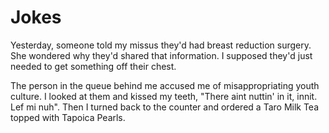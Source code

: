 # Jokes

Yesterday, someone told my missus they'd had breast reduction surgery. She wondered why they'd shared that information. I supposed they'd just needed to get something off their chest.

The person in the queue behind me accused me of misappropriating youth culture. I looked at them and kissed my teeth, "There aint nuttin' in it, innit. Lef mi nuh". Then I turned back to the counter and ordered a Taro Milk Tea topped with Tapoica Pearls.

&nbsp;
